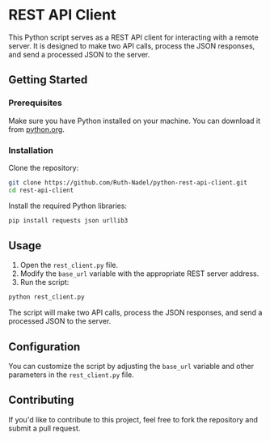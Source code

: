 # REST API Client

This Python script serves as a REST API client for interacting with a remote server. It is designed to make two API calls, process the JSON responses, and send a processed JSON to the server.

## Getting Started

### Prerequisites

Make sure you have Python installed on your machine. You can download it from [python.org](https://www.python.org/).

### Installation

Clone the repository:

```bash
git clone https://github.com/Ruth-Nadel/python-rest-api-client.git
cd rest-api-client
```

Install the required Python libraries:

```bash
pip install requests json urllib3
```

## Usage

1. Open the `rest_client.py` file.
2. Modify the `base_url` variable with the appropriate REST server address.
3. Run the script:

```bash
python rest_client.py
```

The script will make two API calls, process the JSON responses, and send a processed JSON to the server.

## Configuration

You can customize the script by adjusting the `base_url` variable and other parameters in the `rest_client.py` file.

## Contributing

If you'd like to contribute to this project, feel free to fork the repository and submit a pull request.
